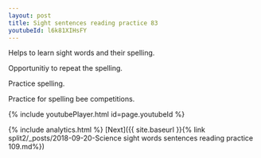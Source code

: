 ```yaml
---
layout: post
title: Sight sentences reading practice 83
youtubeId: l6k81XIHsFY
---
```

 
 
Helps to learn sight words and their spelling.

Opportunitiy to repeat the spelling. 

Practice spelling. 
 
Practice for spelling bee competitions. 
 
{% include youtubePlayer.html id=page.youtubeId %}
 
 
{% include analytics.html %} 
[Next]({{ site.baseurl }}{% link  split2/_posts/2018-09-20-Science sight words sentences reading practice 109.md%})
 
